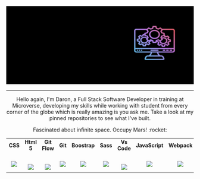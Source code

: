 <!--
**Daron976/Daron976** is a ✨ _special_ ✨ repository because its `README.md` (this file) appears on your GitHub profile.

Here are some ideas to get you started:

- 🔭 I’m currently working on ...
- 🌱 I’m currently learning ...
- 👯 I’m looking to collaborate on ...
- 🤔 I’m looking for help with ...
- 💬 Ask me about ...
- 📫 How to reach me: ...
- 😄 Pronouns: ...
- ⚡ Fun fact: ...
-->
<div align="center">
  <img src="https://raw.githubusercontent.com/Daron976/Daron976/main/daron.gif"/>
</div>

<hr>

<p align="center">
Hello again, I'm Daron, a Full Stack Software Developer in training at Microverse, developing my skills while working with student from every corner of the globe which is really amazing is you ask me. Take a look at my pinned repositories to see what I've built.
</p>
<p align="center">
Fascinated about infinite space. Occupy Mars! :rocket:
</p>


<table align="center">
  <tbody>
    <tr valign="center">
      <td width="25%" align="center">
        <span><strong>CSS</strong></span><br><br><br>
        <img height="50px" src="https://cdn.svgporn.com/logos/css-3.svg">
      </td>
      <td width="25%" align="center">
        <span><strong>Html 5</strong></span><br><br><br>
        <img height="50px" src="https://cdn.svgporn.com/logos/html-5.svg">
      </td>
      <td width="25%" align="center">
        <span><strong>Git Flow</strong></span><br><br><br>
        <img height="50px" src="https://cdn.svgporn.com/logos/git-icon.svg">
      </td>
      <td width="25%" align="center">
        <span><strong>Git</strong></span><br><br><br>
        <img height="50px" src="https://cdn.cdnlogo.com/logos/g/69/github-icon.svg">
      </td>
      <td width="25%" align="center">
        <span><strong>Boostrap</strong></span><br><br><br>
        <img height="50px" src="https://cdn.cdnlogo.com/logos/b/50/bootstrap.svg">
      </td>
      <td width="25%" align="center">
        <span><strong>Sass</strong></span><br><br><br>
        <img height="50px" src="https://cdn.svgporn.com/logos/visual-studio-code.svg">
      </td>
      <td width="25%" align="center">
        <span><strong>Vs Code</strong></span><br><br><br>
        <img height="50px" src="https://cdn.svgporn.com/logos/visual-studio-code.svg">
      </td>
      <td width="25%" align="center">
        <span><strong>JavaScript</strong></span><br><br><br>
        <img height="50px" src="https://cdn.svgporn.com/logos/visual-studio-code.svg">
      </td>
      <td width="25%" align="center">
        <span><strong>Webpack</strong></span><br><br><br>
        <img height="50px" src="https://cdn.svgporn.com/logos/visual-studio-code.svg">
      </td>
    </tr>

  </tbody>
</table>

